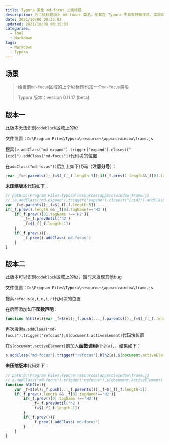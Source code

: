 ```yaml
---
title: Typora 美化 md-focus 二级标题
description: 为二级标题加上 md-focus 类名，使其在 Typora 中具有特殊样式，实现自定义样式美化。
date: 2021/10/08 00:35:03
updated: 2021/10/08 00:35:03
categories:
  - Tool
  - Markdown
tags:
  - Markdown
  - Typora
---
```


## 场景

>   给当前`md-focus`区域的上个`h2`标题也加一个`md-focus`类名
>
>   Typora 版本：version 0.11.17 (beta)

## 版本一

此版本无法识别`codeblock`区域上的`h2`

文件位置：`D:\Program Files\Typora\resources\appsrc\window\frame.js`

搜索`(e.addClass("md-expand").trigger("expand").closest("[cid]").addClass("md-focus"))`代码块的位置

在`addClass("md-focus"))`后加上如下代码（**注意分号**）：

```javascript
;var _f=e.parents();_f=$(_f[_f.length-5]);if(_f.prev().length&&_f[0].tagName!=='H2'){if(_f.prev()[0].tagName!=='H2'){_f=_f.prevUntil('h2');_f=$(_f[_f.length-1])}if(_f.prev()){_f.prev().addClass('md-focus')}}
```

**未压缩版本**代码如下：

```javascript
// path:D:\Program Files\Typora\resources\appsrc\window\frame.js
// (e.addClass("md-expand").trigger("expand").closest("[cid]").addClass("md-focus"))
var _f=e.parents();_f=$(_f[_f.length-5])
if(_f.prev().length && _f[0].tagName!=='H2'){
    if(_f.prev()[0].tagName !=='H2'){
        _f=_f.prevUntil('h2')
        _f=$(_f[_f.length-1])
    }
    if(_f.prev()){
        _f.prev().addClass('md-focus')
    }
}
```

## 版本二

此版本可以识别`codeblock`区域上的`h2`，暂时未发现其他bug

文件位置：`D:\Program Files\Typora\resources\appsrc\window\frame.js`

搜索`refocus(e,t,n,i,r)`代码块的位置

在后面添加如下**函数声明**：

```javascript
function hlh2(el){var _f=$(el);_f.push(..._f.parents()),_f=$(_f[_f.length-5]);if(_f.prev().length && _f[0].tagName!=='H2'){if(_f.prev()[0].tagName !=='H2'){_f=_f.prevUntil('h2');_f=$(_f[_f.length-1])};if(_f.prev()){_f.prev().addClass('md-focus')}}}
```

再次搜索`a.addClass("md-focus").trigger("refocus"),$(document.activeElement)`代码块位置

在`$(document.activeElement)`前加入**函数调用**`hlh2(a),`，结果如下：

```javascript
a.addClass("md-focus").trigger("refocus"),hlh2(a),$(document.activeElement)
```

**未压缩版本**代码如下：

```javascript
// path:D:\Program Files\Typora\resources\appsrc\window\frame.js
// a.addClass("md-focus").trigger("refocus"),$(document.activeElement)
function hlh2(el){
    var _f=$(el);_f.push(..._f.parents()),_f=$(_f[_f.length-5])
    if(_f.prev().length && _f[0].tagName!=='H2'){
        if(_f.prev()[0].tagName !=='H2'){
            _f=_f.prevUntil('h2')
            _f=$(_f[_f.length-1])
        }
        if(_f.prev()){
            _f.prev().addClass('md-focus')
        }
    }
}
```
